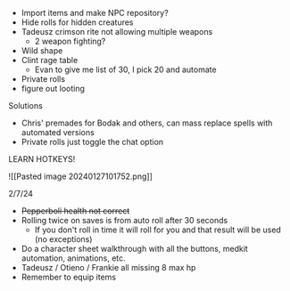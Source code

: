 - Import items and make NPC repository?
- Hide rolls for hidden creatures
- Tadeusz crimson rite not allowing multiple weapons
	- 2 weapon fighting?
- Wild shape
- Clint rage table
	- Evan to give me list of 30, I pick 20 and automate
- Private rolls
- figure out looting




Solutions
- Chris' premades for Bodak and others, can mass replace spells with automated versions
- Private rolls just toggle the chat option

LEARN HOTKEYS!

![[Pasted image 20240127101752.png]]

2/7/24
- ~~Pepperboli health not correct~~
- Rolling twice on saves is from auto roll after 30 seconds
	- If you don't roll in time it will roll for you and that result will be used (no exceptions)
- Do a character sheet walkthrough with all the buttons, medkit automation, animations, etc.
- Tadeusz / Otieno / Frankie all missing 8 max hp
- Remember to equip items